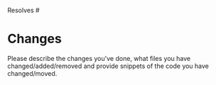 Resolves #

# Changes

Please describe the changes you've done, what files you have changed/added/removed and provide snippets of the code you have changed/moved.


